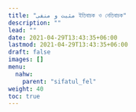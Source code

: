 ```yaml
---
title: "مثبت و منفی ইতিবাচক ও নেতিবাচক"
description: ""
lead: ""
date: 2021-04-29T13:43:35+06:00
lastmod: 2021-04-29T13:43:35+06:00
draft: false
images: []
menu: 
  nahw:
    parent: "sifatul_fel"
weight: 40
toc: true
---
```



